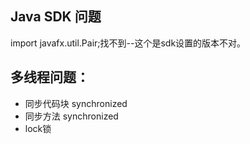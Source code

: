 ## Java SDK 问题

import javafx.util.Pair;找不到--这个是sdk设置的版本不对。

## 多线程问题：
* 同步代码块 synchronized
* 同步方法 synchronized
* lock锁 